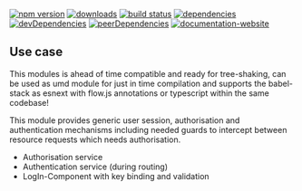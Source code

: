 <!-- #!/usr/bin/env markdown
-*- coding: utf-8 -*-
region header
Copyright Torben Sickert 16.12.2012

License
-------

This library written by Torben Sickert stand under a creative commons naming
3.0 unported license. see http://creativecommons.org/licenses/by/3.0/deed.de
endregion -->

[![npm version](https://badge.fury.io/js/angular-user.svg)](https://www.npmjs.com/package/angular-user)
[![downloads](https://img.shields.io/npm/dy/angular-user.svg)](https://www.npmjs.com/package/angular-user)
[![build status](https://travis-ci.org/thaibault/angularUser.svg?branch=master)](https://travis-ci.org/thaibault/angularUser)
[![dependencies](https://img.shields.io/david/thaibault/angular-user.svg)](https://david-dm.org/thaibault/angular-user)
[![devDependencies](https://img.shields.io/david/dev/thaibault/angular-user.svg)](https://david-dm.org/thaibault/angular-user?type=dev)
[![peerDependencies](https://img.shields.io/david/peer/thaibault/angular-user.svg)](https://david-dm.org/thaibault/angular-user?type=peer)
[![documentation-website](https://img.shields.io/website-up-down-green-red/http/torben.website/angularUser.svg?label=documentation-website)](http://torben.website/angularUser)

Use case
--------

This modules is ahead of time compatible and ready for tree-shaking, can be
used as umd module for just in time compilation and supports the babel-stack
as esnext with flow.js annotations or typescript within the same codebase!

This module provides generic user session, authorisation and authentication
mechanisms including needed guards to intercept between resource requests which
needs authorisation.

- Authorisation service
- Authentication service (during routing)
- LogIn-Component with key binding and validation

<!-- region vim modline
vim: set tabstop=4 shiftwidth=4 expandtab:
vim: foldmethod=marker foldmarker=region,endregion:
endregion -->
